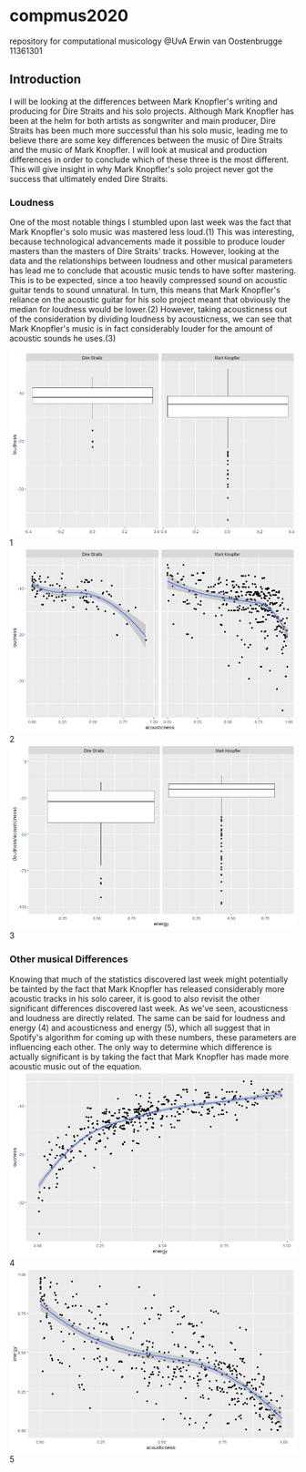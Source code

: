 # compmus2020
repository for computational musicology @UvA
Erwin van Oostenbrugge
11361301

## Introduction 
I will be looking at the differences between Mark Knopfler's writing and producing for Dire Straits and his solo projects. Although Mark Knopfler has been at the helm for both artists as songwriter and main producer, Dire Straits has been much more successful than his solo music, leading me to believe there are some key differences between the music of Dire Straits and the music of Mark Knopfler. I will look at musical and production differences in order to conclude which of these three is the most different. This will give insight in why Mark Knopfler's solo project never got the success that ultimately ended Dire Straits.

### Loudness
One of the most notable things I stumbled upon last week was the fact that Mark Knopfler's solo music was mastered less loud.(1) This was interesting, because technological advancements made it possible to produce louder masters than the masters of Dire Straits' tracks. However, looking at the data and the relationships between loudness and other musical parameters has lead me to conclude that acoustic music tends to have softer mastering. This is to be expected, since a too heavily compressed sound on acoustic guitar tends to sound unnatural. In turn, this means that Mark Knopfler's reliance on the acoustic guitar for his solo project meant that obviously the median for loudness would be lower.(2) However, taking acousticness out of the consideration by dividing loudness by acousticness, we can see that Mark Knopfler's music is in fact considerably louder for the amount of acoustic sounds he uses.(3)

![Loudness](Loudness.png)
1
![Loudness compared to Acousticness](LoudnesscomparedtoAcousticness.png)
2
![Loudness in relation to acousticness](Loudnessinrelationtoacousticness.png)
3

### Other musical Differences
Knowing that much of the statistics discovered last week might potentially be tainted by the fact that Mark Knopfler has released considerably more acoustic tracks in his solo career, it is good to also revisit the other significant differences discovered last week. As we've seen, acousticness and loudness are directly related. The same can be said for loudness and energy (4) and acousticness and energy (5), which all suggest that in Spotify's algorithm for coming up with these numbers, these parameters are influencing each other. The only way to determine which difference is actually significant is by taking the fact that Mark Knopfler has made more acoustic music out of the equation.
![Loudness-energy](Loudness-energy.png)
4
![energy-acousticness](energy-acousticness.png)
5
